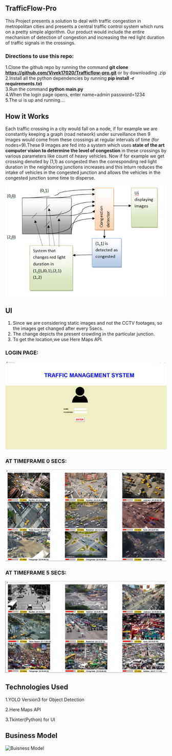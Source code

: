 ## TrafficFlow-Pro
This Project presents a solution to deal with traffic congestion in metropolitan cities and presents a central traffic control system which runs on a pretty simple algorithm.
Our product would include the entire mechanism of detection of congestion and increasing the red light duration of traffic signals in the crossings.
### Directions to use this repo:
   1.Clone the github repo by running the command **git clone https://github.com/Vivek17020/Trafficflow-pro.git** or by downloading .zip\
   2.Install all the python dependencies by running **pip install -r requirements.txt**\
   3.Run the command **python main.py**\
   4.When the login page opens, enter name=admin           password=1234\
   5.The ui is up and running....
## How it Works
Each traffic crossing in a city would fall on a node, if for example we are constantly keeping a  graph (road network) under surveillance then 9 images would come from these crossings at regular intervals of time (for nodes=9).These 9 images are fed into a system which uses **state of the art computer vision to determine the level of congestion** in these crossings by various parameters like count of heavy vehicles. Now if for example we get crossing denoted by (1,1) as congested then the corresponding red light duration in the neighboring junctions increases and this inturn reduces the intake of vehicles in the congested junction and allows the vehicles in the congested junction some time to disperse.


   ![](read.PNG)

## UI 
1. Since we are considering static images and not the CCTV footages, so the images get changed after every 5secs.
2. The change depicts the present crowding in the particular junction.
3. To get the location,we use Here Maps API.

### LOGIN PAGE:
   
   ![](login.png)
   
### AT TIMEFRAME 0 SECS:

   ![](time0.png)
   
### AT TIMEFRAME 5 SECS:

   ![](time5.png)

## Technologies Used

1.YOLO Version3 for Object Detection

2.Here Maps API

3.Tkinter(Python) for UI

## Business Model
![Buisness Model](https://github.com/Vivek17020/Trafficflow-pro/assets/116427464/fb82cec9-07d0-4f66-a9e6-eeae0335098a)
